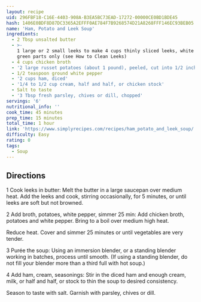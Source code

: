 ```yaml
---
layout: recipe
uid: 296FBF18-C16E-4403-908A-B3EA5BC73EAD-17272-00000CE0BD1BDE45
hash: 1406E0BDF8D87DC3365A2EFFF0AE784F7B9268574D21A8268FFF146EC93BEB05
name: 'Ham, Potato and Leek Soup'
ingredients:
  - 2 Tbsp unsalted butter
  - >-
    1 large or 2 small leeks to make 4 cups thinly sliced leeks, white and light
    green parts only (see How to Clean Leeks)
  - 4 cups chicken broth
  - '2 large russet potatoes (about 1 pound), peeled, cut into 1/2 inch pieces'
  - 1/2 teaspoon ground white pepper
  - '2 cups ham, diced'
  - '1/4 to 1/2 cup cream, half and half, or chicken stock'
  - Salt to taste
  - '3 Tbsp fresh parsley, chives or dill, chopped'
servings: '6'
nutritional_info: ''
cook_time: 45 minutes
prep_time: 15 minutes
total_time: 1 hour
link: 'https://www.simplyrecipes.com/recipes/ham_potato_and_leek_soup/'
difficulty: Easy
rating: 0
tags:
  - Soup
---
```


## Directions

1 Cook leeks in butter: Melt the butter in a large saucepan over medium heat. Add the leeks and cook, stirring occasionally, for 5 minutes, or until leeks are soft but not browned.

2 Add broth, potatoes, white pepper, simmer 25 min: Add chicken broth, potatoes and white pepper. Bring to a boil over medium high heat.

Reduce heat. Cover and simmer 25 minutes or until vegetables are very tender.

3 Purée the soup: Using an immersion blender, or a standing blender working in batches, process until smooth. (If using a standing blender, do not fill your blender more than a third full with hot soup.)

4 Add ham, cream, seasonings: Stir in the diced ham and enough cream, milk, or half and half, or stock to thin the soup to desired consistency.

Season to taste with salt. Garnish with parsley, chives or dill.
